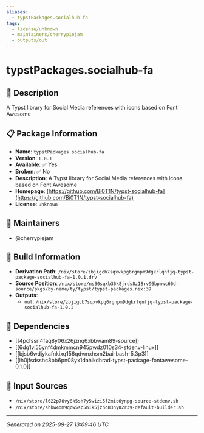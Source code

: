 ```yaml
---
aliases:
  - typstPackages.socialhub-fa
tags:
  - license/unknown
  - maintainers/cherrypiejam
  - outputs/out
---
```


# typstPackages.socialhub-fa

## 📝 Description

A Typst library for Social Media references with icons based on Font Awesome

## 📋 Package Information

- **Name**: `typstPackages.socialhub-fa`
- **Version**: `1.0.1`
- **Available**: ✅ Yes
- **Broken**: ✅ No
- **Description**: A Typst library for Social Media references with icons based on Font Awesome
- **Homepage**: [https://github.com/Bi0T1N/typst-socialhub-fa](https://github.com/Bi0T1N/typst-socialhub-fa)
- **License**: `unknown`
## 👥 Maintainers

- @cherrypiejam


## 🔧 Build Information

- **Derivation Path**: `/nix/store/zbjigcb7sqxvkpg6rgnpm9dgkrlqnfjq-typst-package-socialhub-fa-1.0.1.drv`
- **Source Position**: `/nix/store/ns30sqxb36k8jrds8z18rv96bpnwc60d-source/pkgs/by-name/ty/typst/typst-packages.nix:39`
- **Outputs**:
  - `out`:  `/nix/store/zbjigcb7sqxvkpg6rgnpm9dgkrlqnfjq-typst-package-socialhub-fa-1.0.1`

## 🔗 Dependencies

- [[4pcfssrl4faq8y06x26jznq6xbbwam89-source]]
- [[6dg1vi55ynf4dmkmmcn945pwdz010s34-stdenv-linux]]
- [[bjsb6wdjykafnkixq156qdvmxhsm2bai-bash-5.3p3]]
- [[ih0jfsdsshc8bb6pn08yx1dahlkdhrad-typst-package-fontawesome-0.1.0]]

## 📁 Input Sources

- `/nix/store/l622p70vy8k5sh7y5wizi5f2mic6ynpg-source-stdenv.sh`
- `/nix/store/shkw4qm9qcw5sc5n1k5jznc83ny02r39-default-builder.sh`

---
*Generated on 2025-09-27 13:09:46 UTC*

